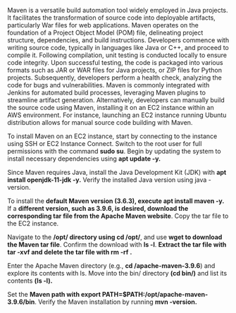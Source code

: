 Maven is a versatile build automation tool widely employed in Java projects. It facilitates the transformation of source code into deployable artifacts, particularly War files for web applications. Maven operates on the foundation of a Project Object Model (POM) file, delineating project structure, dependencies, and build instructions. Developers commence with writing source code, typically in languages like Java or C++, and proceed to compile it. Following compilation, unit testing is conducted locally to ensure code integrity. Upon successful testing, the code is packaged into various formats such as JAR or WAR files for Java projects, or ZIP files for Python projects. Subsequently, developers perform a health check, analyzing the code for bugs and vulnerabilities. Maven is commonly integrated with Jenkins for automated build processes, leveraging Maven plugins to streamline artifact generation. Alternatively, developers can manually build the source code using Maven, installing it on an EC2 instance within an AWS environment. For instance, launching an EC2 instance running Ubuntu distribution allows for manual source code building with Maven.

To install Maven on an EC2 instance, start by connecting to the instance using SSH or EC2 Instance Connect. Switch to the root user for full permissions with the command **sudo su**. Begin by updating the system to install necessary dependencies using **apt update -y.**

Since Maven requires Java, install the Java Development Kit (JDK) with **apt install openjdk-11-jdk -y.** Verify the installed Java version using java -version.

To install the **default Maven version (3.6.3), execute apt install maven -y.** If a **different version, such as 3.9.6, is desired, download the corresponding tar file from the Apache Maven website**. Copy the tar file to the EC2 instance.

Navigate to the **/opt/ directory using cd /opt/**, and use **wget to download the Maven tar file**. Confirm the download with **ls -l**. **Extract the tar file with tar -xvf <tar file> and delete the tar file with rm -rf <tar file>.**

Enter the Apache Maven directory (e.g., **cd /apache-maven-3.9.6**) and explore its contents with ls. Move into the bin/ directory **(cd bin/)** and list its contents **(ls -l).**

Set the **Maven path with export PATH=$PATH:/opt/apache-maven-3.9.6/bin**. Verify the Maven installation by running **mvn -version.**
